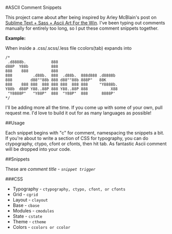#ASCII Comment Snippets

This project came about after being inspired by Arley McBlain's post on [Sublime Text + Sass + Ascii Art For the Win](http://arleym.com/sublime-text-sass-ascii-art-for-the-win/). I've been typing out comments manually for entirely too long, so I put these comment snippets together.

**Example:**

When inside a .css/.scss/.less file ccolors(tab) expands into 

    /* 
     .d8888b.           888                           
    d88P  Y88b          888                           
    888    888          888                           
    888         .d88b.  888  .d88b.  888d888 .d8888b  
    888        d88""88b 888 d88""88b 888P"   88K      
    888    888 888  888 888 888  888 888     "Y8888b. 
    Y88b  d88P Y88..88P 888 Y88..88P 888          X88 
     "Y8888P"   "Y88P"  888  "Y88P"  888      8888P'                                             
    */


I'll be adding more all the time. If you come up with some of your own, pull request me. I'd love to build it out for as many languages as possible!

##Usage

Each snippet begins with "c" for comment, namespacing the snippets a bit. If you're about to write a section of CSS for typography, you can do ctypography, ctypo, cfont or cfonts, then hit tab. As fantastic Ascii comment will be dropped into your code.

##Snippets

These are *comment title* - *`snippet trigger`*

###CSS

* Typography - `ctypography, ctypo, cfont, or cfonts`
* Grid - `cgrid`
* Layout - `clayout`
* Base - `cbase`
* Modules - `cmodules`
* State - `cstate`
* Theme - `ctheme`
* Colors - `ccolors or ccolor`